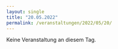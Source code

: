 ```yaml
---
layout: single
title: "20.05.2022"
permalink: /veranstaltungen/2022/05/20/
---
```


Keine Veranstaltung an diesem Tag.
